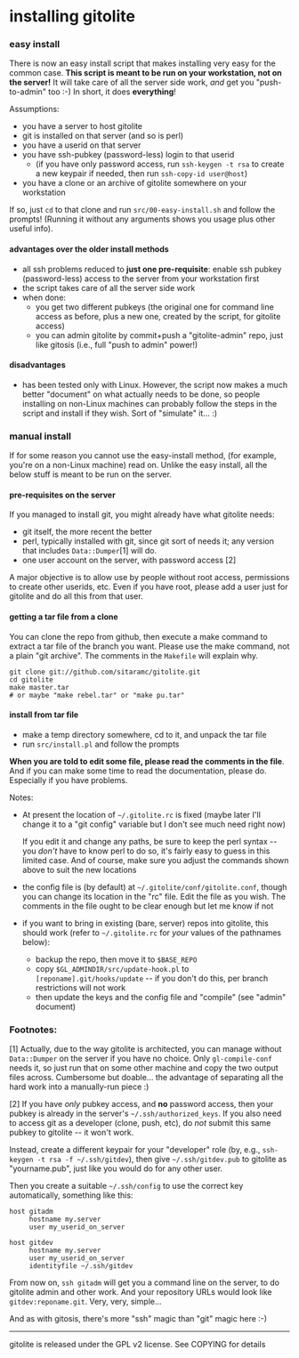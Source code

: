 # installing gitolite

### easy install

There is now an easy install script that makes installing very easy for the
common case.  **This script is meant to be run on your workstation, not on the
server!**  It will take care of all the server side work, *and* get you
"push-to-admin" too :-)  In short, it does **everything**!

Assumptions:

  * you have a server to host gitolite
  * git is installed on that server (and so is perl)
  * you have a userid on that server
  * you have ssh-pubkey (password-less) login to that userid
      * (if you have only password access, run `ssh-keygen -t rsa` to create a
        new keypair if needed, then run `ssh-copy-id user@host`)
  * you have a clone or an archive of gitolite somewhere on your workstation

If so, just `cd` to that clone and run `src/00-easy-install.sh` and follow the
prompts!  (Running it without any arguments shows you usage plus other useful
info).

#### advantages over the older install methods

  * all ssh problems reduced to **just one pre-requisite**: enable ssh pubkey
    (password-less) access to the server from your workstation first
  * the script takes care of all the server side work
  * when done:
      * you get two different pubkeys (the original one for command line
        access as before, plus a new one, created by the script, for gitolite
        access)
      * you can admin gitolite by commit+push a "gitolite-admin" repo, just
        like gitosis (i.e., full "push to admin" power!)

#### disadvantages

  * has been tested only with Linux.  However, the script now makes a much
    better "document" on what actually needs to be done, so people installing
    on non-Linux machines can probably follow the steps in the script and
    install if they wish.  Sort of "simulate" it... :)

### manual install

If for some reason you cannot use the easy-install method, (for example,
you're on a non-Linux machine) read on.  Unlike the easy install, all the
below stuff is meant to be run on the server.

#### pre-requisites on the server

If you managed to install git, you might already have what gitolite needs:

  * git itself, the more recent the better
  * perl, typically installed with git, since git sort of needs it; any
    version that includes `Data::Dumper`[1] will do.
  * one user account on the server, with password access [2]

A major objective is to allow use by people without root access, permissions
to create other userids, etc.  Even if you have root, please add a user just
for gitolite and do all this from that user.

#### getting a tar file from a clone

You can clone the repo from github, then execute a make command to extract a
tar file of the branch you want.  Please use the make command, not a plain
"git archive".  The comments in the `Makefile` will explain why.

    git clone git://github.com/sitaramc/gitolite.git
    cd gitolite
    make master.tar
    # or maybe "make rebel.tar" or "make pu.tar"

#### install from tar file

  * make a temp directory somewhere, cd to it, and unpack the tar file
  * run `src/install.pl` and follow the prompts

**When you are told to edit some file, please read the comments in the file**.
And if you can make some time to read the documentation, please do.
Especially if you have problems.

Notes:

  * At present the location of `~/.gitolite.rc` is fixed (maybe later I'll
    change it to a "git config" variable but I don't see much need right now)

    If you edit it and change any paths, be sure to keep the perl syntax --
    you *don't* have to know perl to do so, it's fairly easy to guess in this
    limited case.  And of course, make sure you adjust the commands shown
    above to suit the new locations

  * the config file is (by default) at `~/.gitolite/conf/gitolite.conf`,
    though you can change its location in the "rc" file.  Edit the file as you
    wish.  The comments in the file ought to be clear enough but let me know
    if not

  * if you want to bring in existing (bare, server) repos into gitolite, this
    should work (refer to `~/.gitolite.rc` for *your* values of the pathnames
    below):
      * backup the repo, then move it to `$BASE_REPO`
      * copy `$GL_ADMINDIR/src/update-hook.pl` to
        `[reponame].git/hooks/update` -- if you don't do this, per branch
        restrictions will not work
      * then update the keys and the config file and "compile" (see "admin"
        document)

### Footnotes:

[1] Actually, due to the way gitolite is architected, you can manage
without `Data::Dumper` on the server if you have no choice.  Only
`gl-compile-conf` needs it, so just run that on some other machine and copy
the two output files across.  Cumbersome but doable... the advantage of
separating all the hard work into a manually-run piece :)

[2] If you have *only* pubkey access, and **no** password access, then your
pubkey is already in the server's `~/.ssh/authorized_keys`.  If you also need
to access git as a developer (clone, push, etc), do *not* submit this same
pubkey to gitolite -- it won't work.

Instead, create a different keypair for your "developer" role (by, e.g.,
`ssh-keygen -t rsa -f ~/.ssh/gitdev`), then give `~/.ssh/gitdev.pub` to
gitolite as "yourname.pub", just like you would do for any other user.

Then you create a suitable `~/.ssh/config` to use the correct key
automatically, something like this:

    host gitadm
         hostname my.server
         user my_userid_on_server

    host gitdev
         hostname my.server
         user my_userid_on_server
         identityfile ~/.ssh/gitdev

From now on, `ssh gitadm` will get you a command line on the server, to do
gitolite admin and other work.  And your repository URLs would look like
`gitdev:reponame.git`.  Very, very, simple...

And as with gitosis, there's more "ssh" magic than "git" magic here :-)

----

gitolite is released under the GPL v2 license.  See COPYING for details
